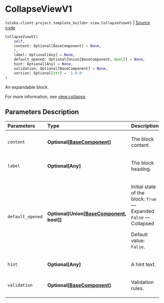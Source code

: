 # CollapseViewV1
`toloka.client.project.template_builder.view.CollapseViewV1` | [Source code](https://github.com/Toloka/toloka-kit/blob/v1.2.0/src/client/project/template_builder/view.py#L126)

```python
CollapseViewV1(
    self,
    content: Optional[BaseComponent] = None,
    *,
    label: Optional[Any] = None,
    default_opened: Optional[Union[BaseComponent, bool]] = None,
    hint: Optional[Any] = None,
    validation: Optional[BaseComponent] = None,
    version: Optional[str] = '1.0.0'
)
```

An expandable block.


For more information, see [view.collapse](https://toloka.ai/docs/template-builder/reference/view.collapse).

## Parameters Description

| Parameters | Type | Description |
| :----------| :----| :-----------|
`content`|**Optional\[[BaseComponent](toloka.client.project.template_builder.base.BaseComponent.md)\]**|<p>The block content.</p>
`label`|**Optional\[Any\]**|<p>The block heading.</p>
`default_opened`|**Optional\[Union\[[BaseComponent](toloka.client.project.template_builder.base.BaseComponent.md), bool\]\]**|<p>Initial state of the block: `True` — Expanded `False` — Collapsed</p> <p></p><p>Default value: `False`.</p>
`hint`|**Optional\[Any\]**|<p>A hint text.</p>
`validation`|**Optional\[[BaseComponent](toloka.client.project.template_builder.base.BaseComponent.md)\]**|<p>Validation rules.</p>
